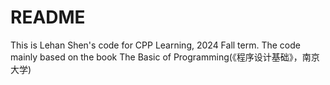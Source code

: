 # README
This is Lehan Shen's code for CPP Learning, 2024 Fall term.
The code mainly based on the book The Basic of Programming(《程序设计基础》，南京大学)
